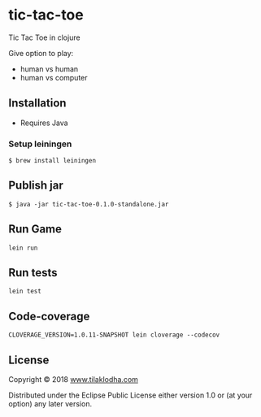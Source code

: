 # tic-tac-toe

Tic Tac Toe in clojure

Give option to play:

  - human vs human
  - human vs computer


## Installation

- Requires Java

### Setup leiningen

```
$ brew install leiningen
```


## Publish jar

```
$ java -jar tic-tac-toe-0.1.0-standalone.jar 
```

## Run Game

`lein run`

## Run tests

`lein test`

## Code-coverage
`CLOVERAGE_VERSION=1.0.11-SNAPSHOT lein cloverage --codecov`

## License

Copyright © 2018 www.tilaklodha.com

Distributed under the Eclipse Public License either version 1.0 or (at
your option) any later version.
